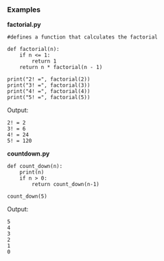 ### Examples

**factorial.py**

``` {.python}
#defines a function that calculates the factorial

def factorial(n):
    if n <= 1:
        return 1
    return n * factorial(n - 1)

print("2! =", factorial(2))
print("3! =", factorial(3))
print("4! =", factorial(4))
print("5! =", factorial(5))
```

Output:

`2! = 2`\
`3! = 6`\
`4! = 24`\
`5! = 120`

**countdown.py**

``` {.python}
def count_down(n):
    print(n)
    if n > 0:
        return count_down(n-1)

count_down(5)
```

Output:

`5`\
`4`\
`3`\
`2`\
`1`\
`0`
